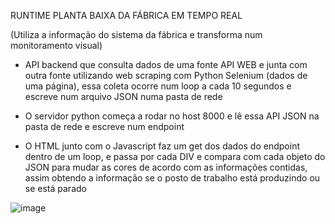 RUNTIME PLANTA BAIXA DA FÁBRICA EM TEMPO REAL

(Utiliza a informação do sistema da fábrica e transforma num monitoramento visual)


- API backend que consulta dados de uma fonte API WEB e junta com outra fonte utilizando web scraping com Python Selenium (dados de uma página), essa coleta ocorre num loop a cada 10 segundos e escreve num arquivo JSON numa pasta de rede

- O servidor python começa a rodar no host 8000 e lê essa API JSON na pasta de rede e escreve num endpoint

- O HTML junto com o Javascript faz um get dos dados do endpoint dentro de um loop, e passa por cada DIV e compara com cada objeto do JSON para mudar as cores de acordo com as informações contidas, assim obtendo a informação se o posto de trabalho está produzindo ou se está parado

![image](https://github.com/danielss0n/Runtime-Caldeiraria/assets/82897131/fbe8ee95-a8af-4087-828d-9717a46a1a08)
